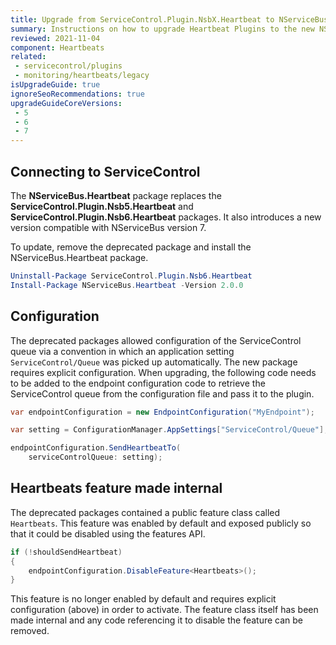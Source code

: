 ```yaml
---
title: Upgrade from ServiceControl.Plugin.NsbX.Heartbeat to NServiceBus.Heartbeat
summary: Instructions on how to upgrade Heartbeat Plugins to the new NServiceBus.Heartbeat package
reviewed: 2021-11-04
component: Heartbeats
related:
 - servicecontrol/plugins
 - monitoring/heartbeats/legacy
isUpgradeGuide: true
ignoreSeoRecommendations: true
upgradeGuideCoreVersions:
 - 5
 - 6
 - 7
---
```



## Connecting to ServiceControl

The **NServiceBus.Heartbeat** package replaces the **ServiceControl.Plugin.Nsb5.Heartbeat** and **ServiceControl.Plugin.Nsb6.Heartbeat** packages. It also introduces a new version compatible with NServiceBus version 7.

To update, remove the deprecated package and install the NServiceBus.Heartbeat package.

```ps1
Uninstall-Package ServiceControl.Plugin.Nsb6.Heartbeat
Install-Package NServiceBus.Heartbeat -Version 2.0.0
```

## Configuration

The deprecated packages allowed configuration of the ServiceControl queue via a convention in which an application setting `ServiceControl/Queue` was picked up automatically. The new package requires explicit configuration. When upgrading, the following code needs to be added to the endpoint configuration code to retrieve the ServiceControl queue from the configuration file and pass it to the plugin.

```csharp
var endpointConfiguration = new EndpointConfiguration("MyEndpoint");

var setting = ConfigurationManager.AppSettings["ServiceControl/Queue"];

endpointConfiguration.SendHeartbeatTo(
    serviceControlQueue: setting);
```

## Heartbeats feature made internal

The deprecated packages contained a public feature class called `Heartbeats`. This feature was enabled by default and exposed publicly so that it could be disabled using the features API. 

```csharp
if (!shouldSendHeartbeat)
{
    endpointConfiguration.DisableFeature<Heartbeats>();
}
```

This feature is no longer enabled by default and requires explicit configuration (above) in order to activate. The feature class itself has been made internal and any code referencing it to disable the feature can be removed. 
